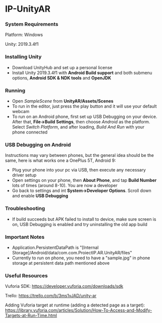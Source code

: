 # IP-UnityAR

### System Requirements
Platform: Windows

Unity: 2019.3.4f1


### Installing Unity
- Download UnityHub and set up a personal license
- Install Unity 2019.3.4f1 with **Android Build support** and both submenu options, **Android SDK & NDK tools** and **OpenJDK**

### Running
- Open *SampleScene* from **UnityAR/Assets/Scenes**
- To run in the editor, just press the play button and it will use your default webcam
- To run on an Android phone, first set up USB Debugging on your device. After that, **File->Build Settings**, then choose *Android* as the platform. Select *Switch Platform*, and after loading, *Build And Run* with your phone connected

### USB Debugging on Android
Instructions may vary between phones, but the general idea should be the same, here is what works one a OnePlus 5T, Android 9:
- Plug your phone into your pc via USB, then execute any necessary driver setup
- Open settings on your phone, then **About Phone**, and tap **Build Number** lots of times (around 8-10). You are now a developer
- Go back to settings and int **System->Developer Options**. Scroll down and enable **USB Debugging**

### Troubleshooting
- If build succeeds but APK failed to install to device, make sure screen is on, USB Debugging is enabled and try uninstalling the old app build

### Important Notes
- Application.PersistentDataPath is "[Internal Storage]/Android/data/com.com.ProiectIP.AR.UnityAR/files"
- Currently to run on phone, you need to have a "sample.jpg" in phone storage at persistent data path mentioned above

### Useful Resources

Vuforia SDK: https://developer.vuforia.com/downloads/sdk

Trello: https://trello.com/b/3ms1vJAD/unity-ar

Adding Vuforia target at runtime (adding a detected page as a target): https://library.vuforia.com/articles/Solution/How-To-Access-and-Modify-Targets-at-Run-Time.html

